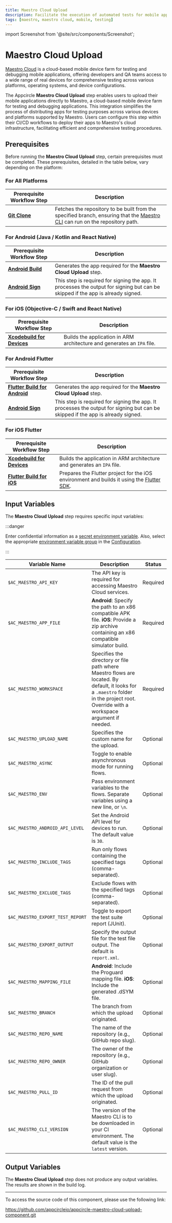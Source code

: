 ```yaml
---
title: Maestro Cloud Upload
description: Facilitate the execution of automated tests for mobile applications directly within Appcircle using Maestro Cloud Upload.
tags: [maestro, maestro cloud, mobile, testing]
---
```


import Screenshot from '@site/src/components/Screenshot';

# Maestro Cloud Upload

[Maestro Cloud](https://cloud.mobile.dev) is a cloud-based mobile device farm for testing and debugging mobile applications, offering developers and QA teams access to a wide range of real devices for comprehensive testing across various platforms, operating systems, and device configurations.

The Appcircle **Maestro Cloud Upload** step enables users to upload their mobile applications directly to Maestro, a cloud-based mobile device farm for testing and debugging applications. This integration simplifies the process of distributing apps for testing purposes across various devices and platforms supported by Maestro. Users can configure this step within their CI/CD workflows to deploy their apps to Maestro's cloud infrastructure, facilitating efficient and comprehensive testing procedures.

## Prerequisites

Before running the **Maestro Cloud Upload** step, certain prerequisites must be completed. These prerequisites, detailed in the table below, vary depending on the platform:

### For All Platforms

| Prerequisite Workflow Step | Description                                                                                   |
| -------------------------- | --------------------------------------------------------------------------------------------- |
| [**Git Clone**](/workflows/common-workflow-steps/#git-clone) | Fetches the repository to be built from the specified branch, ensuring that the [Maestro CLI](https://maestro.mobile.dev/getting-started/installing-maestro) can run on the repository path. |

### For Android (Java / Kotlin and React Native) 

| Prerequisite Workflow Step        | Description                                                                                              |
| --------------------------------- | -------------------------------------------------------------------------------------------------------- |
| [**Android Build**](/workflows/android-specific-workflow-steps/android-build) | Generates the app required for the **Maestro Cloud Upload** step. |
| [**Android Sign**](/workflows/android-specific-workflow-steps/android-sign)   | This step is required for signing the app. It processes the output for signing but can be skipped if the app is already signed. |

<Screenshot url='https://cdn.appcircle.io/docs/assets/common-workflow-components-maestro-cloud-upload_1.png'/>

### For iOS (Objective-C / Swift and React Native) 

| Prerequisite Workflow Step        | Description                                                                                              |
| --------------------------------- | -------------------------------------------------------------------------------------------------------- |
| [**Xcodebuild for Devices**](/workflows/ios-specific-workflow-steps#xcodebuild-for-devices-archive--export) | Builds the application in ARM architecture and generates an `IPA` file. |

<Screenshot url='https://cdn.appcircle.io/docs/assets/common-workflow-components-maestro-cloud-upload_2.png'/>

### For Android Flutter 

| Prerequisite Workflow Step        | Description                                                                                              |
| --------------------------------- | -------------------------------------------------------------------------------------------------------- |
| [**Flutter Build for Android**](/workflows/flutter-specific-workflow-steps#flutter-build-for-android) | Generates the app required for the **Maestro Cloud Upload** step.                                                                           |
| [**Android Sign**](/workflows/android-specific-workflow-steps/android-sign)   | This step is required for signing the app. It processes the output for signing but can be skipped if the app is already signed. |

<Screenshot url='https://cdn.appcircle.io/docs/assets/common-workflow-components-maestro-cloud-upload_3.png'/>

### For iOS Flutter

| Prerequisite Workflow Step        | Description                                                                                              |
| --------------------------------- | -------------------------------------------------------------------------------------------------------- |
| [**Xcodebuild for Devices**](/workflows/ios-specific-workflow-steps#xcodebuild-for-devices-archive--export) | Builds the application in ARM architecture and generates an `IPA` file. |
| [**Flutter Build for iOS**](/workflows/flutter-specific-workflow-steps#flutter-build-for-ios) | Prepares the Flutter project for the iOS environment and builds it using the [Flutter SDK](https://github.com/flutter/flutter). |

<Screenshot url='https://cdn.appcircle.io/docs/assets/common-workflow-components-maestro-cloud-upload_4.png'/>

## Input Variables

The **Maestro Cloud Upload** step requires specific input variables:

<Screenshot url='https://cdn.appcircle.io/docs/assets/common-workflow-components-maestro-cloud-upload_5.png'/>

:::danger

Enter confidential information as a [secret environment variable](/environment-variables/managing-variables#adding-key-and-text-based-value-pairs). Also, select the appropriate [environment variable group](/environment-variables/managing-variables#using-environment-variable-groups-in-builds) in the [Configuration](/build/build-process-management/build-profile-configuration/).

:::

| Variable Name                 | Description                                                                                             | Status    |
|-------------------------------|---------------------------------------------------------------------------------------------------------|-----------|
| `$AC_MAESTRO_API_KEY`         | The API key is required for accessing Maestro Cloud services.                                              | Required  |
| `$AC_MAESTRO_APP_FILE`        | **Android**: Specify the path to an x86 compatible APK file. **iOS**: Provide a zip archive containing an x86 compatible simulator build.   | Required  |
| `$AC_MAESTRO_WORKSPACE`       | Specifies the directory or file path where Maestro flows are located. By default, it looks for a `.maestro` folder in the project root. Override with a workspace argument if needed.  | Required  |
| `$AC_MAESTRO_UPLOAD_NAME`     | Specifies the custom name for the upload.                                                               | Optional  |
| `$AC_MAESTRO_ASYNC`           | Toggle to enable asynchronous mode for running flows.                                                   | Optional  |
| `$AC_MAESTRO_ENV`             | Pass environment variables to the flows. Separate variables using a new line, or `\n`.                   | Optional  |
| `$AC_MAESTRO_ANDROID_API_LEVEL` | Set the Android API level for devices to run. The default value is `30`.                              | Optional  |
| `$AC_MAESTRO_INCLUDE_TAGS`    | Run only flows containing the specified tags (comma-separated).                                         | Optional  |
| `$AC_MAESTRO_EXCLUDE_TAGS`    | Exclude flows with the specified tags (comma-separated).                                                | Optional  |
| `$AC_MAESTRO_EXPORT_TEST_REPORT` | Toggle to export the test suite report (JUnit).                                                      | Optional  |
| `$AC_MAESTRO_EXPORT_OUTPUT`   | Specify the output file for the test file output. The default is `report.xml`.                              | Optional  |
| `$AC_MAESTRO_MAPPING_FILE`    | **Android**: Include the Proguard mapping file. **iOS**: Include the generated .dSYM file.              | Optional  |
| `$AC_MAESTRO_BRANCH`          | The branch from which the upload originated.                                                            | Optional  |
| `$AC_MAESTRO_REPO_NAME`       | The name of the repository (e.g., GitHub repo slug).                                                     | Optional  |
| `$AC_MAESTRO_REPO_OWNER`      | The owner of the repository (e.g., GitHub organization or user slug).                                    | Optional  |
| `$AC_MAESTRO_PULL_ID`         | The ID of the pull request from which the upload originated.                                            | Optional  |
| `$AC_MAESTRO_CLI_VERSION`     | The version of the Maestro CLI is to be downloaded in your CI environment. The default value is the `latest` version.  | Optional  |

## Output Variables

The **Maestro Cloud Upload** step does not produce any output variables. The results are shown in the build log.

---

To access the source code of this component, please use the following link:

https://github.com/appcircleio/appcircle-maestro-cloud-upload-component.git